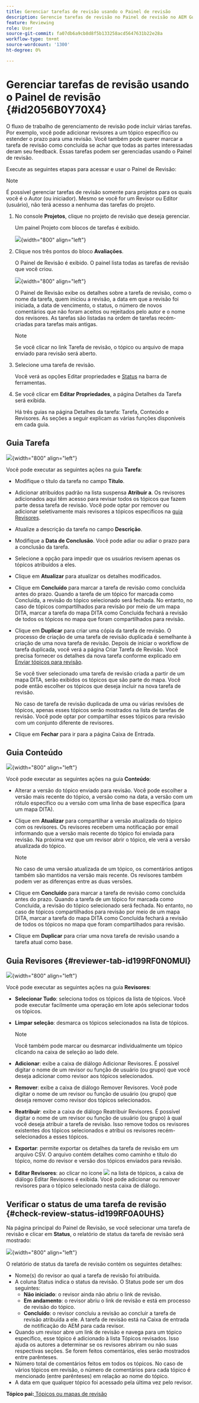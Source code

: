 ```yaml
---
title: Gerenciar tarefas de revisão usando o Painel de revisão
description: Gerencie tarefas de revisão no Painel de revisão no AEM Guides. Saiba mais sobre como executar ações na guia tarefa, conteúdo, revisores e verifique o status de uma tarefa de revisão.
feature: Reviewing
role: User
source-git-commit: fa07db6a9cb8d8f5b133258acd5647631b22e28a
workflow-type: tm+mt
source-wordcount: '1300'
ht-degree: 0%

---
```


# Gerenciar tarefas de revisão usando o Painel de revisão {#id2056B0Y70X4}

O fluxo de trabalho de gerenciamento de revisão pode incluir várias tarefas. Por exemplo, você pode adicionar revisores a um tópico específico ou estender o prazo para uma revisão. Você também pode querer marcar a tarefa de revisão como concluída se achar que todas as partes interessadas deram seu feedback. Essas tarefas podem ser gerenciadas usando o Painel de revisão.

Execute as seguintes etapas para acessar e usar o Painel de Revisão:

>[!NOTE]
>
> É possível gerenciar tarefas de revisão somente para projetos para os quais você é o Autor \(ou iniciador\). Mesmo se você for um Revisor ou Editor \(usuário\), não terá acesso a nenhuma das tarefas do projeto.

1. No console **Projetos**, clique no projeto de revisão que deseja gerenciar.

   Um painel Projeto com blocos de tarefas é exibido.

   ![](images/review-management.png){width="800" align="left"}

1. Clique nos três pontos do bloco **Avaliações**.

   O Painel de Revisão é exibido. O painel lista todas as tarefas de revisão que você criou.

   ![](images/review-dashboard.png){width="800" align="left"}

   O Painel de Revisão exibe os detalhes sobre a tarefa de revisão, como o nome da tarefa, quem iniciou a revisão, a data em que a revisão foi iniciada, a data de vencimento, o status, o número de novos comentários que não foram aceitos ou rejeitados pelo autor e o nome dos revisores. As tarefas são listadas na ordem de tarefas recém-criadas para tarefas mais antigas.

   >[!NOTE]
   >
   > Se você clicar no link Tarefa de revisão, o tópico ou arquivo de mapa enviado para revisão será aberto.

1. Selecione uma tarefa de revisão.

   Você verá as opções Editar propriedades e [Status](#check-review-status-id199RF0A0UHS) na barra de ferramentas.

1. Se você clicar em **Editar Propriedades**, a página Detalhes da Tarefa será exibida.

   Há três guias na página Detalhes da tarefa: Tarefa, Conteúdo e Revisores. As seções a seguir explicam as várias funções disponíveis em cada guia.


## Guia Tarefa

![](images/review-task-page.png){width="800" align="left"}

Você pode executar as seguintes ações na guia **Tarefa**:

- Modifique o título da tarefa no campo **Título**.
- Adicionar atribuídos padrão na lista suspensa **Atribuir a**. Os revisores adicionados aqui têm acesso para revisar todos os tópicos que fazem parte dessa tarefa de revisão. Você pode optar por remover ou adicionar seletivamente mais revisores a tópicos específicos na [guia Revisores](#reviewer-tab-id199RF0N0MUI).
- Atualize a descrição da tarefa no campo **Descrição**.
- Modifique a **Data de Conclusão**. Você pode adiar ou adiar o prazo para a conclusão da tarefa.
- Selecione a opção para impedir que os usuários revisem apenas os tópicos atribuídos a eles.
- Clique em **Atualizar** para atualizar os detalhes modificados.
- Clique em **Concluído** para marcar a tarefa de revisão como concluída antes do prazo. Quando a tarefa de um tópico for marcada como Concluída, a revisão do tópico selecionado será fechada. No entanto, no caso de tópicos compartilhados para revisão por meio de um mapa DITA, marcar a tarefa do mapa DITA como Concluída fechará a revisão de todos os tópicos no mapa que foram compartilhados para revisão.
- Clique em **Duplicar** para criar uma cópia da tarefa de revisão. O processo de criação de uma tarefa de revisão duplicada é semelhante à criação de uma nova tarefa de revisão. Depois de iniciar o workflow de tarefa duplicada, você verá a página Criar Tarefa de Revisão. Você precisa fornecer os detalhes da nova tarefa conforme explicado em [Enviar tópicos para revisão](review-send-topics-for-review.md#).

  Se você tiver selecionado uma tarefa de revisão criada a partir de um mapa DITA, serão exibidos os tópicos que são parte do mapa. Você pode então escolher os tópicos que deseja incluir na nova tarefa de revisão.

  No caso de tarefa de revisão duplicada de uma ou várias revisões de tópicos, apenas esses tópicos serão mostrados na lista de tarefas de revisão. Você pode optar por compartilhar esses tópicos para revisão com um conjunto diferente de revisores.

- Clique em **Fechar** para ir para a página Caixa de Entrada.

## Guia Conteúdo

![](images/review-content-page.png){width="800" align="left"}

Você pode executar as seguintes ações na guia **Conteúdo**:

- Alterar a versão do tópico enviado para revisão. Você pode escolher a versão mais recente do tópico, a versão como na data, a versão com um rótulo específico ou a versão com uma linha de base específica \(para um mapa DITA\).

- Clique em **Atualizar** para compartilhar a versão atualizada do tópico com os revisores. Os revisores recebem uma notificação por email informando que a versão mais recente do tópico foi enviada para revisão. Na próxima vez que um revisor abrir o tópico, ele verá a versão atualizada do tópico.

  >[!NOTE]
  >
  > No caso de uma versão atualizada de um tópico, os comentários antigos também são mantidos na versão mais recente. Os revisores também podem ver as diferenças entre as duas versões.

- Clique em **Concluído** para marcar a tarefa de revisão como concluída antes do prazo. Quando a tarefa de um tópico for marcada como Concluída, a revisão do tópico selecionado será fechada. No entanto, no caso de tópicos compartilhados para revisão por meio de um mapa DITA, marcar a tarefa do mapa DITA como Concluída fechará a revisão de todos os tópicos no mapa que foram compartilhados para revisão.

- Clique em **Duplicar** para criar uma nova tarefa de revisão usando a tarefa atual como base.


## Guia Revisores {#reviewer-tab-id199RF0N0MUI}

![](images/reviewers-tab.png){width="800" align="left"}

Você pode executar as seguintes ações na guia **Revisores**:

- **Selecionar Tudo**: seleciona todos os tópicos da lista de tópicos. Você pode executar facilmente uma operação em lote após selecionar todos os tópicos.
- **Limpar seleção**: desmarca os tópicos selecionados na lista de tópicos.

  >[!NOTE]
  >
  > Você também pode marcar ou desmarcar individualmente um tópico clicando na caixa de seleção ao lado dele.

- **Adicionar**: exibe a caixa de diálogo Adicionar Revisores. É possível digitar o nome de um revisor ou função de usuário \(ou grupo\) que você deseja adicionar como revisor aos tópicos selecionados.
- **Remover**: exibe a caixa de diálogo Remover Revisores. Você pode digitar o nome de um revisor ou função de usuário \(ou grupo\) que deseja remover como revisor dos tópicos selecionados.
- **Reatribuir**: exibe a caixa de diálogo Reatribuir Revisores. É possível digitar o nome de um revisor ou função de usuário \(ou grupo\) à qual você deseja atribuir a tarefa de revisão. Isso remove todos os revisores existentes dos tópicos selecionados e atribui os revisores recém-selecionados a esses tópicos.
- **Exportar**: permite exportar os detalhes da tarefa de revisão em um arquivo CSV. O arquivo contém detalhes como caminho e título do tópico, nome do revisor e versão dos tópicos enviados para revisão.
- **Editar Revisores**: ao clicar no ícone ![](images/edit_pencil_icon.svg) na lista de tópicos, a caixa de diálogo Editar Revisores é exibida. Você pode adicionar ou remover revisores para o tópico selecionado nesta caixa de diálogo.

## Verificar o status de uma tarefa de revisão {#check-review-status-id199RF0A0UHS}

Na página principal do Painel de Revisão, se você selecionar uma tarefa de revisão e clicar em **Status**, o relatório de status da tarefa de revisão será mostrado:

![](images/review-status-report.png){width="800" align="left"}

O relatório de status da tarefa de revisão contém os seguintes detalhes:

- Nome\(s\) do revisor ao qual a tarefa de revisão foi atribuída.
- A coluna Status indica o status da revisão. O Status pode ser um dos seguintes:
   - **Não iniciado**: o revisor ainda não abriu o link de revisão.
   - **Em andamento**: o revisor abriu o link de revisão e está em processo de revisão do tópico.
   - **Concluído**: o revisor concluiu a revisão ao concluir a tarefa de revisão atribuída a ele. A tarefa de revisão está na Caixa de entrada de notificação do AEM para cada revisor.
- Quando um revisor abre um link de revisão e navega para um tópico específico, esse tópico é adicionado à lista Tópicos revisados. Isso ajuda os autores a determinar se os revisores abriram ou não suas respectivas seções. Se forem feitos comentários, eles serão mostrados entre parênteses.
- Número total de comentários feitos em todos os tópicos. No caso de vários tópicos em revisão, o número de comentários para cada tópico é mencionado \(entre parênteses\) em relação ao nome do tópico.
- A data em que qualquer tópico foi acessado pela última vez pelo revisor.

**Tópico pai:**[ Tópicos ou mapas de revisão](review.md)
